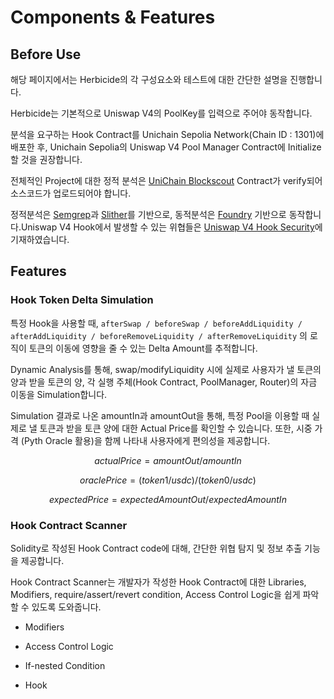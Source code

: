 # Components & Features

## Before Use

해당 페이지에서는 Herbicide의 각 구성요소와 테스트에 대한 간단한 설명을 진행합니다.

Herbicide는 기본적으로 Uniswap V4의 PoolKey를 입력으로 주어야 동작합니다.

분석을 요구하는 Hook Contract를 Unichain Sepolia Network(Chain ID : 1301)에 배포한 후, Unichain Sepolia의 Uniswap V4 Pool Manager Contract에 Initialize 할 것을 권장합니다.

전체적인 Project에 대한 정적 분석은 [UniChain Blockscout](https://unichain-sepolia.blockscout.com/) Contract가 verify되어 소스코드가 업로드되어야 합니다.



정적분석은 [Semgrep](https://semgrep.dev)과 [Slither](https://github.com/crytic/slither)를 기반으로, 동적분석은 [Foundry](https://book.getfoundry.sh/) 기반으로 동작합니다.Uniswap V4 Hook에서 발생할 수 있는 위협들은 [Uniswap V4 Hook Securit](../learn-internal-researcher/uniswap-v4-hook-security.md)[y](../learn-internal-researcher/uniswap-v4-hook-security.md)에 기재하였습니다.



## Features

### Hook Token Delta Simulation

특정 Hook을 사용할 때, `afterSwap / beforeSwap / beforeAddLiquidity / afterAddLiquidity / beforeRemoveLiquidity / afterRemoveLiquidity` 의 로직이 토큰의 이동에 영향을 줄 수 있는 Delta Amount를 추적합니다.&#x20;

Dynamic Analysis를 통해, swap/modifyLiquidity 시에 실제로 사용자가 낼 토큰의 양과 받을 토큰의 양, 각 실행 주체(Hook Contract, PoolManager, Router)의 자금 이동을 Simulation합니다.&#x20;

Simulation 결과로 나온 amountIn과 amountOut을 통해, 특정 Pool을 이용할 때 실제로 낼 토큰과 받을 토큰 양에 대한 Actual Price를 확인할 수 있습니다. 또한, 시중 가격 (Pyth Oracle 활용)을 함께 나타내 사용자에게 편의성을 제공합니다.

$$actualPrice = amountOut / amountIn$$

$$oraclePrice = (token1/usdc) / (token0/usdc)$$

$$expectedPrice = expectedAmountOut / expectedAmountIn$$



### Hook Contract Scanner

Solidity로 작성된 Hook Contract code에 대해, 간단한 위협 탐지 및 정보 추출 기능을 제공합니다.

Hook Contract Scanner는 개발자가 작성한 Hook Contract에 대한 Libraries, Modifiers, require/assert/revert condition, Access Control Logic을 쉽게 파악할 수 있도록 도와줍니다.&#x20;

* &#x20;Modifiers



* &#x20;Access Control Logic



* &#x20;If-nested Condition



* &#x20;Hook&#x20;









